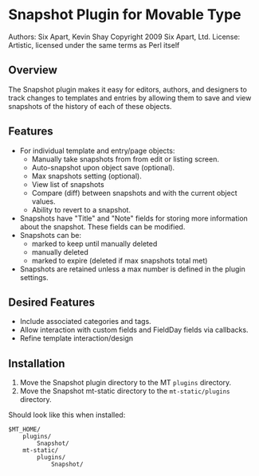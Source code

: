 # Snapshot Plugin for Movable Type

Authors: Six Apart, Kevin Shay
Copyright 2009 Six Apart, Ltd.
License: Artistic, licensed under the same terms as Perl itself

## Overview

The Snapshot plugin makes it easy for editors, authors, and designers to track changes to templates and entries by allowing them to save and view snapshots of the history of each of these objects.

## Features

* For individual template and entry/page objects:
    * Manually take snapshots from from edit or listing screen.
    * Auto-snapshot upon object save (optional).
    * Max snapshots setting (optional).
    * View list of snapshots
    * Compare (diff) between snapshots and with the current object values.
    * Ability to revert to a snapshot.
* Snapshots have "Title" and "Note" fields for storing more information about the snapshot. These fields can be modified.
* Snapshots can be:
    * marked to keep until manually deleted
    * manually deleted
    * marked to expire (deleted if max snapshots total met)
* Snapshots are retained unless a max number is defined in the plugin settings.

## Desired Features

* Include associated categories and tags.
* Allow interaction with custom fields and FieldDay fields via callbacks.
* Refine template interaction/design

## Installation

1. Move the Snapshot plugin directory to the MT `plugins` directory.
2. Move the Snapshot mt-static directory to the `mt-static/plugins` directory.

Should look like this when installed:

    $MT_HOME/
        plugins/
            Snapshot/
        mt-static/
            plugins/
                Snapshot/

